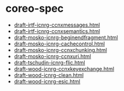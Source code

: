 # coreo-spec

- <a href="/draft-irtf-icnrg-ccnxmessages.html">draft-irtf-icnrg-ccnxmessages.html</a>
- <a href="draft-irtf-icnrg-ccnxsemantics.html">draft-irtf-icnrg-ccnxsemantics.html</a>
- <a href="draft-mosko-icnrg-beginendfragment.html">draft-mosko-icnrg-beginendfragment.html</a>
- <a href="draft-mosko-icnrg-cachecontrol.html">draft-mosko-icnrg-cachecontrol.html</a>
- <a href="draft-mosko-icnrg-ccnxchunking.html">draft-mosko-icnrg-ccnxchunking.html</a>
- <a href="draft-mosko-icnrg-ccnxuri.html">draft-mosko-icnrg-ccnxuri.html</a>
- <a href="draft-tschudin-icnrg-flic.html">draft-tschudin-icnrg-flic.html</a>
- <a href="draft-wood-icnrg-ccnxkeyexchange.html">draft-wood-icnrg-ccnxkeyexchange.html</a>
- <a href="draft-wood-icnrg-clean.html">draft-wood-icnrg-clean.html</a>
- <a href="draft-wood-icnrg-esic.html">draft-wood-icnrg-esic.html</a>
